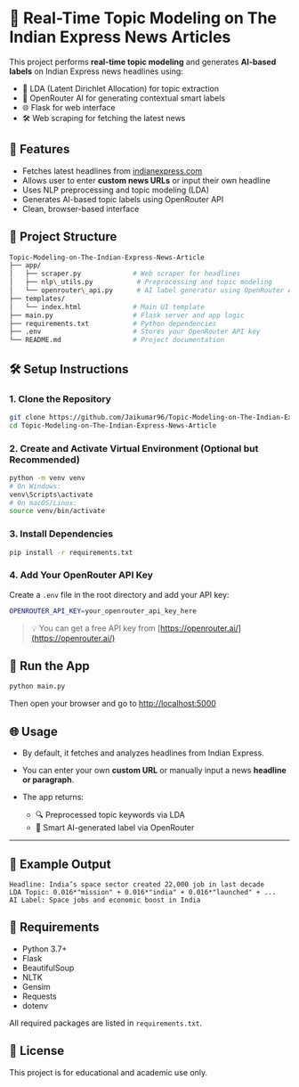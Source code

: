 
# 📰 Real-Time Topic Modeling on The Indian Express News Articles

This project performs **real-time topic modeling** and generates **AI-based labels** on Indian Express news headlines using:

- 🧠 LDA (Latent Dirichlet Allocation) for topic extraction
- 🤖 OpenRouter AI for generating contextual smart labels
- 🌐 Flask for web interface
- 🛠️ Web scraping for fetching the latest news


## 🚀 Features

- Fetches latest headlines from [indianexpress.com](https://indianexpress.com/)
- Allows user to enter **custom news URLs** or input their own headline
- Uses NLP preprocessing and topic modeling (LDA)
- Generates AI-based topic labels using OpenRouter API
- Clean, browser-based interface


## 📂 Project Structure

 ``` bash 
Topic-Modeling-on-The-Indian-Express-News-Article
├── app/
│   ├── scraper.py             # Web scraper for headlines
│   ├── nlp\_utils.py           # Preprocessing and topic modeling
│   └── openrouter\_api.py      # AI label generator using OpenRouter API
├── templates/
│   └── index.html             # Main UI template
├── main.py                    # Flask server and app logic
├── requirements.txt           # Python dependencies
├── .env                       # Stores your OpenRouter API key
└── README.md                  # Project documentation

````


## 🛠️ Setup Instructions

### 1. Clone the Repository

```bash
git clone https://github.com/Jaikumar96/Topic-Modeling-on-The-Indian-Express-News-Article.git
cd Topic-Modeling-on-The-Indian-Express-News-Article
````

### 2. Create and Activate Virtual Environment (Optional but Recommended)

```bash
python -m venv venv
# On Windows:
venv\Scripts\activate
# On macOS/Linux:
source venv/bin/activate
```

### 3. Install Dependencies

```bash
pip install -r requirements.txt
```

### 4. Add Your OpenRouter API Key

Create a `.env` file in the root directory and add your API key:

```bash
OPENROUTER_API_KEY=your_openrouter_api_key_here
```

> 💡 You can get a free API key from [https://openrouter.ai/](https://openrouter.ai/)


## 🧪 Run the App

```bash
python main.py
```

Then open your browser and go to [http://localhost:5000](http://localhost:5000)


## 🌐 Usage

* By default, it fetches and analyzes headlines from Indian Express.
* You can enter your own **custom URL** or manually input a news **headline or paragraph**.
* The app returns:

  * 🔍 Preprocessed topic keywords via LDA
  * 💬 Smart AI-generated label via OpenRouter

---

## 🧠 Example Output

```text
Headline: India’s space sector created 22,000 job in last decade
LDA Topic: 0.016*"mission" + 0.016*"india" + 0.016*"launched" + ...
AI Label: Space jobs and economic boost in India
```

## 📌 Requirements

* Python 3.7+
* Flask
* BeautifulSoup
* NLTK
* Gensim
* Requests
* dotenv

All required packages are listed in `requirements.txt`.


## 📄 License

This project is for educational and academic use only.

